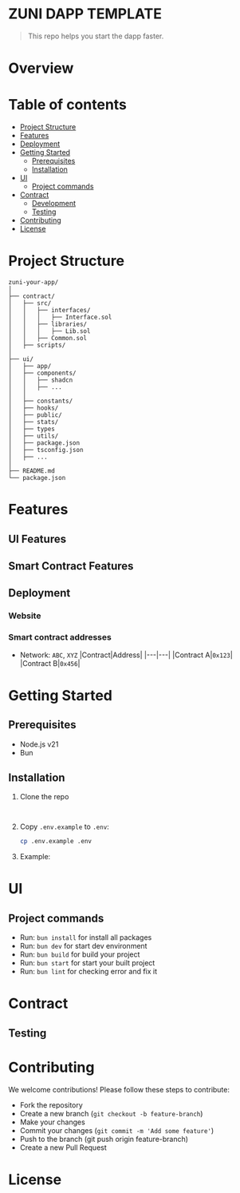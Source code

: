# ZUNI DAPP TEMPLATE
> This repo helps you start the dapp faster.

# Overview



# Table of contents

- [Project Structure](#project-structure)
- [Features](#features)
- [Deployment](#deployment)
- [Getting Started](#getting-started)
  - [Prerequisites](#prerequisites)
  - [Installation](#installation)
- [UI](#ui)
  - [Project commands](#project-commands)
- [Contract](#contract)
  - [Development](#development)
  - [Testing](#testing)
- [Contributing](#contributing)
- [License](#license)

# Project Structure

```
zuni-your-app/
│
├── contract/
│   ├── src/
│   │   ├── interfaces/
│   │   │   ├── Interface.sol
│   │   ├── libraries/
│   │   │   ├── Lib.sol
│   │   ├── Common.sol
│   ├── scripts/
│
├── ui/
│   ├── app/
│   ├── components/
│   │   ├── shadcn
│   │   ├── ...
│   │
│   ├── constants/
│   ├── hooks/
│   ├── public/
│   ├── stats/
│   ├── types
│   ├── utils/
│   ├── package.json
│   ├── tsconfig.json
│   ├── ...
│
├── README.md
└── package.json
```

# Features

## UI Features


## Smart Contract Features


## Deployment

### Website


### Smart contract addresses

- Network: `ABC`, `XYZ`
  |Contract|Address|
  |---|---|
  |Contract A|`0x123`|
  |Contract B|`0x456`|

# Getting Started

## Prerequisites

- Node.js v21
- Bun

## Installation

1. Clone the repo
   ```sh
  
   ```

2. Copy `.env.example` to `.env`:

   ```sh
   cp .env.example .env
   ```
3. Example:

# UI

## Project commands

- Run: `bun install` for install all packages
- Run: `bun dev` for start dev environment
- Run: `bun build` for build your project
- Run: `bun start` for start your built project
- Run: `bun lint` for checking error and fix it

# Contract


## Testing


# Contributing

We welcome contributions! Please follow these steps to contribute:

- Fork the repository
- Create a new branch (`git checkout -b feature-branch`)
- Make your changes
- Commit your changes (`git commit -m 'Add some feature'`)
- Push to the branch (git push origin feature-branch)
- Create a new Pull Request

# License

